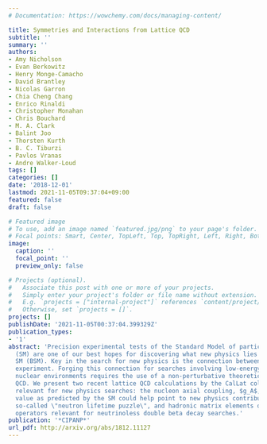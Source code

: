 ```yaml
---
# Documentation: https://wowchemy.com/docs/managing-content/

title: Symmetries and Interactions from Lattice QCD
subtitle: ''
summary: ''
authors:
- Amy Nicholson
- Evan Berkowitz
- Henry Monge-Camacho
- David Brantley
- Nicolas Garron
- Chia Cheng Chang
- Enrico Rinaldi
- Christopher Monahan
- Chris Bouchard
- M. A. Clark
- Balint Joo
- Thorsten Kurth
- B. C. Tiburzi
- Pavlos Vranas
- Andre Walker-Loud
tags: []
categories: []
date: '2018-12-01'
lastmod: 2021-11-05T09:37:04+09:00
featured: false
draft: false

# Featured image
# To use, add an image named `featured.jpg/png` to your page's folder.
# Focal points: Smart, Center, TopLeft, Top, TopRight, Left, Right, BottomLeft, Bottom, BottomRight.
image:
  caption: ''
  focal_point: ''
  preview_only: false

# Projects (optional).
#   Associate this post with one or more of your projects.
#   Simply enter your project's folder or file name without extension.
#   E.g. `projects = ["internal-project"]` references `content/project/deep-learning/index.md`.
#   Otherwise, set `projects = []`.
projects: []
publishDate: '2021-11-05T00:37:04.399329Z'
publication_types:
- '1'
abstract: 'Precision experimental tests of the Standard Model of particle physics
  (SM) are one of our best hopes for discovering what new physics lies beyond the
  SM (BSM). Key in the search for new physics is the connection between theory and
  experiment. Forging this connection for searches involving low-energy hadronic or
  nuclear environments requires the use of a non-perturbative theoretical tool, lattice
  QCD. We present two recent lattice QCD calculations by the CalLat collaboration
  relevant for new physics searches: the nucleon axial coupling, $g_A$, whose precise
  value as predicted by the SM could help point to new physics contributions to the
  so-called \"neutron lifetime puzzle\", and hadronic matrix elements of short-ranged
  operators relevant for neutrinoless double beta decay searches.'
publication: '*CIPANP*'
url_pdf: http://arxiv.org/abs/1812.11127
---
```

